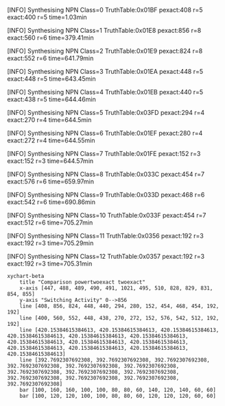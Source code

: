 [INFO] Synthesising NPN Class=0 TruthTable:0x01BF pexact:408 r=5 exact:400 r=5 time=1.03min 

[INFO] Synthesising NPN Class=1 TruthTable:0x01E8 pexact:856 r=8 exact:560 r=6 time=379.41min 

[INFO] Synthesising NPN Class=2 TruthTable:0x01E9 pexact:824 r=8 exact:552 r=6 time=641.79min 

[INFO] Synthesising NPN Class=3 TruthTable:0x01EA pexact:448 r=5 exact:448 r=5 time=643.45min 

[INFO] Synthesising NPN Class=4 TruthTable:0x01EB pexact:440 r=5 exact:438 r=5 time=644.46min 

[INFO] Synthesising NPN Class=5 TruthTable:0x03FD pexact:294 r=4 exact:270 r=4 time=644.5min 

[INFO] Synthesising NPN Class=6 TruthTable:0x01EF pexact:280 r=4 exact:272 r=4 time=644.55min 

[INFO] Synthesising NPN Class=7 TruthTable:0x01FE pexact:152 r=3 exact:152 r=3 time=644.57min 

[INFO] Synthesising NPN Class=8 TruthTable:0x033C pexact:454 r=7 exact:576 r=6 time=659.97min 

[INFO] Synthesising NPN Class=9 TruthTable:0x033D pexact:468 r=6 exact:542 r=6 time=690.86min 

[INFO] Synthesising NPN Class=10 TruthTable:0x033F pexact:454 r=7 exact:512 r=6 time=705.27min 

[INFO] Synthesising NPN Class=11 TruthTable:0x0356 pexact:192 r=3 exact:192 r=3 time=705.29min 

[INFO] Synthesising NPN Class=12 TruthTable:0x0357 pexact:192 r=3 exact:192 r=3 time=705.31min 

```mermaid
xychart-beta
    title "Comparison powertwoexact twoexact"
    x-axis [447, 488, 489, 490, 491, 1021, 495, 510, 828, 829, 831, 854, 855]
    y-axis "Switching Activity" 0-->856
    line [408, 856, 824, 448, 440, 294, 280, 152, 454, 468, 454, 192, 192]
    line [400, 560, 552, 448, 438, 270, 272, 152, 576, 542, 512, 192, 192]
    line [420.15384615384613, 420.15384615384613, 420.15384615384613, 420.15384615384613, 420.15384615384613, 420.15384615384613, 420.15384615384613, 420.15384615384613, 420.15384615384613, 420.15384615384613, 420.15384615384613, 420.15384615384613, 420.15384615384613]
    line [392.7692307692308, 392.7692307692308, 392.7692307692308, 392.7692307692308, 392.7692307692308, 392.7692307692308, 392.7692307692308, 392.7692307692308, 392.7692307692308, 392.7692307692308, 392.7692307692308, 392.7692307692308, 392.7692307692308]
    bar [100, 160, 160, 100, 100, 80, 80, 60, 140, 120, 140, 60, 60]
    bar [100, 120, 120, 100, 100, 80, 80, 60, 120, 120, 120, 60, 60]
```

